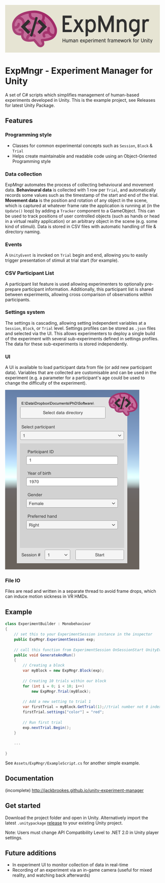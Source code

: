 ![Experiment manager for Unity](media/banner.png)

# ExpMngr - Experiment Manager for Unity
A set of C# scripts which simplifies management of human-based experiments developed in Unity. This is the example project, see Releases for latest Unity Package.

## Features

### Programming style

* Classes for common experimental concepts such as `Session`, `Block` & `Trial`
* Helps create maintainable and readable code using an Object-Oriented Programming style

### Data collection

ExpMngr automates the process of collecting behavioural and movement data. **Behavioural data** is collected with 1 row per `Trial`, and automatically records some values such as the timestamp of the start and end of the trial.
**Movement data** is the position and rotation of any object in the scene, which is captured at whatever frame rate the application is running at (in the `Update()` loop) by adding a `Tracker` component to a GameObject. This can be used to track positions of user controlled objects (such as hands or head in a virtual reality application) or an arbitrary object in the scene (e.g. some kind of stimuli). 
Data is stored in CSV files with automatic handling of file & directory naming.

### Events

A `UnityEvent` is invoked on `Trial` begin and end, allowing you to easily trigger presentation of stimuli at trial start (for example).

### CSV Participant List

A participant list feature is used allowing experimenters to optionally pre-prepare participant information. Additionally, this participant list is shared between experiments, allowing cross comparison of observations within participants.  

### Settings system

The settings is cascading, allowing setting independent variables at a `Session`, `Block`, or `Trial` level. Settings profiles can be stored as `.json` files and selected via the UI. This allows experimenters to deploy a single build of the experiment with several sub-experiments defined in settings profiles. The data for these sub-experiments is stored independently.   

### UI

A UI is available to load participant data from file (or add new participant data). Variables that are collected are customisable and can be used in the experiment (e.g. a parameter for a participant's age could be used to change the difficulty of the experiment).

![User interface](media/screenshot-1.PNG)

### File IO

Files are read and written in a separate thread to avoid frame drops, which can induce motion sickness in VR HMDs.

## Example

```csharp
class ExperimentBuilder : Monobehaviour
{
    // set this to your ExperimentSession instance in the inspector
    public ExpMngr.ExperimentSession exp;
    
    // call this function from ExperimentSession OnSessionStart UnityEvent in its inspector
    public void GenerateAndRun() 
    {
        // Creating a block
        var myBlock = new ExpMngr.Block(exp); 

        // Creating 10 trials within our block
        for (int i = 0; i < 10; i++)
            new ExpMngr.Trial(myBlock);

        // Add a new setting to trial 1
        var firstTrial = myBlock.GetTrial(1);//trial number not 0 indexed
        firstTrial.settings["color"] = "red";

        // Run first trial
        exp.nextTrial.Begin();
    }

    ...

}
```

See `Assets/ExpMngr/ExampleScript.cs` for another simple example.

## Documentation

(incomplete)
http://jackbrookes.github.io/unity-experiment-manager

## Get started

Download the project folder and open in Unity. Alternatively import the latest ```.unitypackage``` [release](https://github.com/jackbrookes/unity-experiment-manager/releases) to your existing Unity project.

Note: Users must change API Compatibility Level to .NET 2.0 in Unity player settings. 

## Future additions

* In experiment UI to monitor collection of data in real-time
* Recording of an experiment via an in-game camera (useful for mixed reality, and watching back afterwards)
